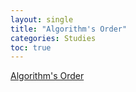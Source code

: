 ```yaml
---
layout: single
title: "Algorithm's Order"
categories: Studies
toc: true
---
```


[Algorithm's Order](https://github.com/ycho9788/Order_Algorithm "Algorithm's Order")